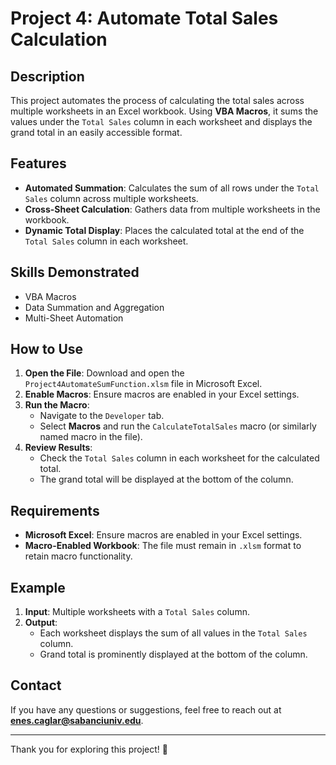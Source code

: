 # Project 4: Automate Total Sales Calculation

## Description
This project automates the process of calculating the total sales across multiple worksheets in an Excel workbook. Using **VBA Macros**, it sums the values under the `Total Sales` column in each worksheet and displays the grand total in an easily accessible format.

## Features
- **Automated Summation**: Calculates the sum of all rows under the `Total Sales` column across multiple worksheets.
- **Cross-Sheet Calculation**: Gathers data from multiple worksheets in the workbook.
- **Dynamic Total Display**: Places the calculated total at the end of the `Total Sales` column in each worksheet.

## Skills Demonstrated
- VBA Macros
- Data Summation and Aggregation
- Multi-Sheet Automation

## How to Use
1. **Open the File**: Download and open the `Project4AutomateSumFunction.xlsm` file in Microsoft Excel.
2. **Enable Macros**: Ensure macros are enabled in your Excel settings.
3. **Run the Macro**:
   - Navigate to the `Developer` tab.
   - Select **Macros** and run the `CalculateTotalSales` macro (or similarly named macro in the file).
4. **Review Results**:
   - Check the `Total Sales` column in each worksheet for the calculated total.
   - The grand total will be displayed at the bottom of the column.

## Requirements
- **Microsoft Excel**: Ensure macros are enabled in your Excel settings.
- **Macro-Enabled Workbook**: The file must remain in `.xlsm` format to retain macro functionality.

## Example
1. **Input**: Multiple worksheets with a `Total Sales` column.
2. **Output**: 
   - Each worksheet displays the sum of all values in the `Total Sales` column.
   - Grand total is prominently displayed at the bottom of the column.

## Contact
If you have any questions or suggestions, feel free to reach out at **enes.caglar@sabanciuniv.edu**.

---

Thank you for exploring this project! 🚀
